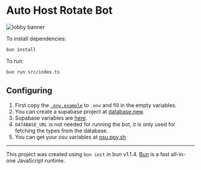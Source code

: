 # Auto Host Rotate Bot

![lobby banner](https://dev.autohostrotate.com/banner)

To install dependencies:

```bash
bun install
```

To run:

```bash
bun run src/index.ts
```

## Configuring

1. First copy the [`.env.example`](.env.example) to `.env` and fill in the empty variables.
2. You can create a supabase project at [database.new](https://database.new).
3. Supabase variables are [here](https://supabase.com/dashboard/project/iufhkmzdorpicywnsovd/settings/api).
4. `DATABASE_URL` is not needed for running the bot, it is only used for fetching the types from the database.
5. You can get your osu variables at [osu.ppy.sh](https://osu.ppy.sh/home/account/edit#legacy-api)

---

This project was created using `bun init` in bun v1.1.4. [Bun](https://bun.sh) is a fast all-in-one JavaScript runtime.
